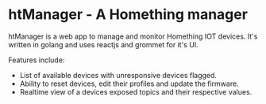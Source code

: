 htManager - A Homething manager
===

htManager is a web app to manage and monitor Homething IOT devices. It's written in golang and uses reactjs and grommet for it's UI.

Features include:
* List of available devices with unresponsive devices flagged.
* Ability to reset devices, edit their profiles and update the firmware.
* Realtime view of a devices exposed topics and their respective values.